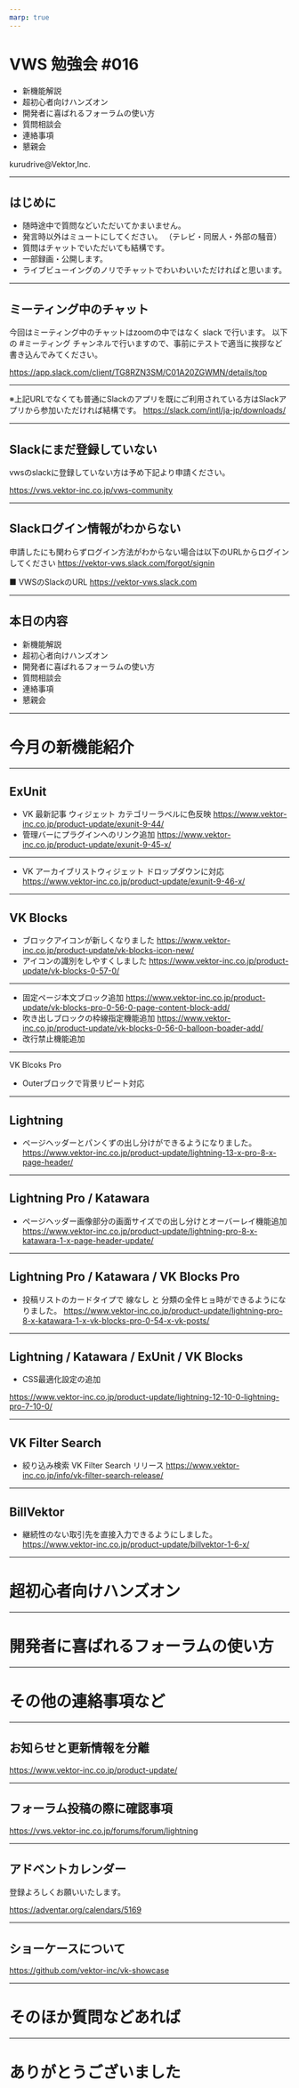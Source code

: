 ```yaml
---
marp: true
---
```

<!-- 
theme: my_theme
size: 4:3
paginate: true
style: |
_paginate: false 
-->
<!-- _class: title -->
<!-- Scoped style -->
<style scoped>
  /*
section{
  background: yellow;
}
*/
</style>

# VWS 勉強会 #016

* 新機能解説
* 超初心者向けハンズオン
* 開発者に喜ばれるフォーラムの使い方
* 質問相談会
* 連絡事項
* 懇親会

kurudrive@Vektor,Inc.

---

## はじめに

* 随時途中で質問などいただいてかまいません。
* 発言時以外はミュートにしてください。
（テレビ・同居人・外部の騒音）
* 質問はチャットでいただいても結構です。
* 一部録画・公開します。
* ライブビューイングのノリでチャットでわいわいいただければと思います。

---

## ミーティング中のチャット

今回はミーティング中のチャットはzoomの中ではなく slack で行います。
以下の #ミーティング チャンネルで行いますので、事前にテストで適当に挨拶など書き込んでみてください。

https://app.slack.com/client/TG8RZN3SM/C01A20ZGWMN/details/top

---

※上記URLでなくても普通にSlackのアプリを既にご利用されている方はSlackアプリから参加いただければ結構です。
https://slack.com/intl/ja-jp/downloads/

---

## Slackにまだ登録していない

vwsのslackに登録していない方は予め下記より申請ください。

https://vws.vektor-inc.co.jp/vws-community

---

## Slackログイン情報がわからない

申請したにも関わらずログイン方法がわからない場合は以下のURLからログインしてください
https://vektor-vws.slack.com/forgot/signin

■ VWSのSlackのURL
https://vektor-vws.slack.com

---

## 本日の内容

* 新機能解説
* 超初心者向けハンズオン
* 開発者に喜ばれるフォーラムの使い方
* 質問相談会
* 連絡事項
* 懇親会

---

<!-- _class: title-chapter -->

# 今月の新機能紹介

---

## ExUnit

* VK 最新記事 ウィジェット
カテゴリーラベルに色反映
https://www.vektor-inc.co.jp/product-update/exunit-9-44/
* 管理バーにプラグインへのリンク追加
https://www.vektor-inc.co.jp/product-update/exunit-9-45-x/

---
* VK アーカイブリストウィジェット
ドロップダウンに対応
https://www.vektor-inc.co.jp/product-update/exunit-9-46-x/

---

## VK Blocks
* ブロックアイコンが新しくなりました
https://www.vektor-inc.co.jp/product-update/vk-blocks-icon-new/
* アイコンの識別をしやすくしました
https://www.vektor-inc.co.jp/product-update/vk-blocks-0-57-0/

---

* 固定ページ本文ブロック追加
https://www.vektor-inc.co.jp/product-update/vk-blocks-pro-0-56-0-page-content-block-add/
* 吹き出しブロックの枠線指定機能追加
https://www.vektor-inc.co.jp/product-update/vk-blocks-0-56-0-balloon-boader-add/
* 改行禁止機能追加


---

VK Blcoks Pro

* Outerブロックで背景リピート対応

---

## Lightning

* ページヘッダーとパンくずの出し分けができるようになりました。
https://www.vektor-inc.co.jp/product-update/lightning-13-x-pro-8-x-page-header/

---

## Lightning Pro / Katawara 

* ページヘッダー画像部分の画面サイズでの出し分けとオーバーレイ機能追加
https://www.vektor-inc.co.jp/product-update/lightning-pro-8-x-katawara-1-x-page-header-update/

---

## Lightning Pro / Katawara / VK Blocks Pro

* 投稿リストのカードタイプで 線なし と 分類の全件ヒョ時ができるようになりました。
https://www.vektor-inc.co.jp/product-update/lightning-pro-8-x-katawara-1-x-vk-blocks-pro-0-54-x-vk-posts/

---

## Lightning / Katawara / ExUnit / VK Blocks

* CSS最適化設定の追加

https://www.vektor-inc.co.jp/product-update/lightning-12-10-0-lightning-pro-7-10-0/

---

## VK Filter Search

* 絞り込み検索 VK Filter Search リリース
https://www.vektor-inc.co.jp/info/vk-filter-search-release/

---

## BillVektor

* 継続性のない取引先を直接入力できるようにしました。
https://www.vektor-inc.co.jp/product-update/billvektor-1-6-x/

---

<!-- _class: title-chapter -->

# 超初心者向けハンズオン

---

<!-- _class: title-chapter -->

# 開発者に喜ばれるフォーラムの使い方

---

<!-- _class: title-chapter -->

# その他の連絡事項など

---

## お知らせと更新情報を分離

https://www.vektor-inc.co.jp/product-update/

---

## フォーラム投稿の際に確認事項

https://vws.vektor-inc.co.jp/forums/forum/lightning


---

## アドベントカレンダー

登録よろしくお願いいたします。

https://adventar.org/calendars/5169

---

## ショーケースについて

https://github.com/vektor-inc/vk-showcase

---

<!-- _class: title-chapter -->

# そのほか質問などあれば

---

# ありがとうございました
